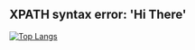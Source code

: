 ## XPATH syntax error: 'Hi There'

[![Top Langs](https://github-readme-stats.vercel.app/api/top-langs/?username=lebr0nli&layout=compact)](https://github.com/lebr0nli?tab=repositories)
